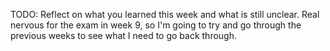TODO: Reflect on what you learned this week and what is still unclear.
Real nervous for the exam in week 9, so I'm going to try and go through the previous weeks to see what I need to go back through.
